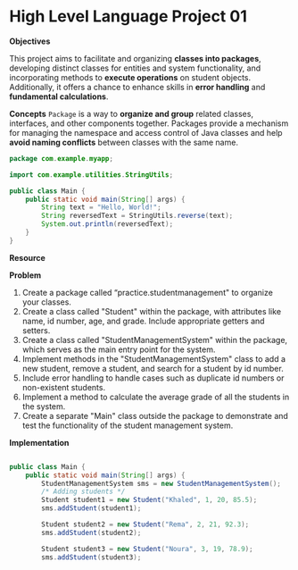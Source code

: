 #  High Level Language Project 01 


**Objectives**

This project aims to facilitate and organizing **classes into packages**, developing distinct classes for entities and system functionality, and incorporating methods to **execute operations** on student objects. Additionally, it offers a chance to enhance skills in **error handling** and **fundamental calculations**.

**Concepts**
`Package` is a way to **organize and group** related classes, interfaces, and other components together. Packages provide a mechanism for managing the namespace and access control of Java classes and help **avoid naming conflicts** between classes with the same name.


```java
package com.example.myapp;

import com.example.utilities.StringUtils;

public class Main {
    public static void main(String[] args) {
        String text = "Hello, World!";
        String reversedText = StringUtils.reverse(text);
        System.out.println(reversedText);
    }
}
```
**Resource**

**Problem**

1. Create a package called “practice.studentmanagement" to organize your classes.
2. Create a class called "Student" within the package, with attributes like name, id number, age, and grade. Include 
   appropriate getters and setters.
3. Create a class called "StudentManagementSystem" within the package, which serves as the main entry point for the system.
4. Implement methods in the "StudentManagementSystem" class to add a new student, remove a student, and search for a student by id number.
5. Include error handling to handle cases such as duplicate id numbers or non-existent students.
6. Implement a method to calculate the average grade of all the students in the system.
7. Create a separate "Main" class outside the package to demonstrate and test the functionality of the student management system.


**Implementation**


```Java

public class Main {
    public static void main(String[] args) {
        StudentManagementSystem sms = new StudentManagementSystem();
        /* Adding students */
        Student student1 = new Student("Khaled", 1, 20, 85.5);
        sms.addStudent(student1);

        Student student2 = new Student("Rema", 2, 21, 92.3);
        sms.addStudent(student2);

        Student student3 = new Student("Noura", 3, 19, 78.9);
        sms.addStudent(student3);

```

